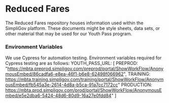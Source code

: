 # Reduced Fares

The Reduced Fares repository houses information used within the SimpliGov platform. These documents might be style sheets, data sets, or other material that may be used for our Youth Pass program.

### Environment Variables
We use Cypress for automation testing. Environment variables required for Cypress testing are as follows:
YOUTH_PASS_URL: [
    PREPROD: "https://mbta.preprod.simpligov.com/preprod/portal/ShowWorkFlow/AnonymousEmbed/86cadfa6-e8ea-46f1-b6e8-62498f066962", 
    TRAINING: https://mbta.training.simpligov.com/training/portal/ShowWorkFlow/AnonymousEmbed/fb545a3e-2614-4d8a-b5ca-91a7cc7172cc"
    PRODUCTION: https://mbta.prod.simpligov.com/prod/portal/ShowWorkFlow/AnonymousEmbed/e5e2dba6-5424-48d6-80d9-16a27e0fdd84"
]
